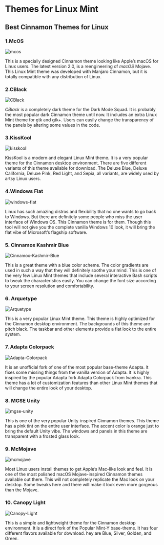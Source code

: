 # Themes for Linux Mint

## Best Cinnamon Themes for Linux

 ### 1.McOS

![mcos](https://user-images.githubusercontent.com/93483932/194722192-ebe8670e-30a2-4e8e-803f-09b3203d5067.jpg)


This is a specially designed Cinnamon theme looking like Apple’s macOS for Linux users. The latest version 2.0, is a reengineering of *macOS* Mojave. 
This Linux Mint theme was developed with Manjaro Cinnamon, but it is totally compatible with any distribution of Linux.


 ### 2.CBlack

![CBlack](https://user-images.githubusercontent.com/93483932/194722317-e0d5012b-8929-443c-a84f-e5cd3fccba91.jpg)

*CBlack* is a completely dark theme for the Dark Mode Squad. It is probably the most popular dark Cinnamon theme until now.
 It includes an extra Linux Mint theme for gtk and gtk+.
  Users can easily change the transparency of the panels by altering some values in the code.

  ### 3.KissKool

![kisskool](https://user-images.githubusercontent.com/93483932/194722357-65893714-3d55-4643-86f4-af82f1f1ec01.jpg)

KissKool is a modern and elegant Linux Mint theme. It is a very popular theme for the Cinnamon desktop environment. 
There are five different variants of this theme available for download.
The Deluxe Blue, Deluxe California, Deluxe Pink, Red Light, and Sepia, all variants, are widely used by artsy 
Linux users.

 ### 4.Windows Flat

![windows-flat](https://user-images.githubusercontent.com/93483932/194722448-3193803f-9145-4d80-bfab-0503b42e2abc.jpg)

Linux has such amazing distros and flexibility that no one wants to go back to Windows.
 But there are definitely some people who miss the user interface of Windows OS.
  This Cinnamon theme is for them. Though this tool will not give you the complete vanilla Windows 10 look, it will bring the flat vibe of Microsoft’s flagship software.

  ### 5. Cinnamox Kashmir Blue

  ![Cinnamox-Kashmir-Blue](https://user-images.githubusercontent.com/93483932/194722497-87edbcb4-7c1d-4cb5-9c1e-68deae2b548d.jpg)

  This is a great theme with a blue color scheme. 
  The color gradients are used in such a way that they will definitely soothe your mind.
   This is one of the very few Linux Mint themes that include several interactive Bash scripts to tweak the characteristics easily. 
   You can change the font size according to your screen resolution and comfortability.

 ### 6. Arquetype

  ![Arquetype](https://user-images.githubusercontent.com/93483932/194722550-c0f26ef4-66c5-4bb0-aa06-a7e34d3b5359.jpg)

  This is a very popular Linux Mint theme. 
  This theme is highly optimized for the Cinnamon desktop environment.
   The backgrounds of this theme are pitch black. 
   The taskbar and other elements provide a flat look to the entire system.

### 7. Adapta Colorpack

 ![Adapta-Colorpack](https://user-images.githubusercontent.com/93483932/194722636-ee76b440-d7f3-4fb6-b7d2-fe429daf0a11.jpg)

 It is an unofficial fork of one of the most popular base-theme Adapta.
  It fixes some missing things from the vanilla version of Adapta.
   It is highly inspired by the popular Adapta fork Adapta Colorpack from Ivankra. 
   This theme has a lot of customization features than other Linux Mint themes that will change the entire look of your desktop.

   ### 8. MGSE Unity

   ![mgse-unity](https://user-images.githubusercontent.com/93483932/194722672-001b4e93-54e3-4636-8b00-b98268312805.jpg)

   This is one of the very popular Unity-inspired Cinnamon themes.
    This theme has a pink tint on the entire user interface. 
    The accent color is orange just to bring the default Unity vibe. The windows and panels in this theme are transparent with a frosted glass look.

### 9. McMojave

![mcmojave](https://user-images.githubusercontent.com/93483932/194722713-bc415087-4cc2-4cf1-87ec-dfb38acb2640.jpg)

Most Linux users install themes to get Apple’s Mac-like look and feel.
 It is one of the most polished macOS Mojave-inspired Cinnamon themes available out there. 
 This will not completely replicate the Mac look on your desktop. Some tweaks here and there will make it look even more gorgeous than the Mojave.

 ### 10. Canopy Light

 ![Canopy-Light](https://user-images.githubusercontent.com/93483932/194722739-614067f1-99f2-491c-911d-24729a27fb50.jpg)

 This is a simple and lightweight theme for the Cinnamon desktop environment. 
 It is a direct fork of the Popular Mint-Y base-theme. It has four different flavors available for download.
 hey are Blue, Silver, Golden, and Green.